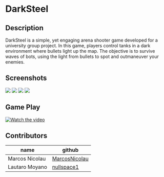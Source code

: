 # DarkSteel

## Description

DarkSteel is a simple, yet engaging arena shooter game developed for a university group project. In this game, players control tanks in a dark environment where bullets light up the map. The objective is to survive waves of bots, using the light from bullets to spot and outmaneuver your enemies.

## Screenshots

![](./Assets/1.png)
![](./Assets/2.png)
![](./Assets/3.png)
![](./Assets/4.png.png)

## Game Play

[![Watch the video](https://www.youtube.com/watch?v=pQsaPgLcfq8)](https://www.youtube.com/watch?v=pQsaPgLcfq8)

## Contributors

| name           | github                                            |
| -------------- | ------------------------------------------------- |
| Marcos Nicolau | [MarcosNicolau](https://github.com/MarcosNicolau) |
| Lautaro Moyano | [nullspace1](https://github.com/nullspace1)       |
